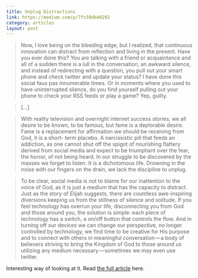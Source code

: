 ```yaml
---
title: Unplug Distractions
link: https://medium.com/p/7fc50db40202
category: articles
layout: post
---
```


> Now, I love being on the bleeding edge, but I realized, that continuous
> innovation can distract from reflection and living in the present. Have you
> ever done this? You are talking with a friend or acquaintance and all of a
> sudden there is a lull in the conversation, an awkward silence, and instead of
> redirecting with a question, you pull out your smart phone and check twitter
> and update your status? I have done this social faux pas innumerable times. Or
> in moments where you used to have uninterrupted silence, do you find yourself
> pulling out your phone to check your RSS feeds or play a game? Yep, guilty.

> [...]

> With reality television and overnight internet success stories, we all desire
> to be known, to be famous, but fame is a deplorable desire. Fame is a
> replacement for affirmation we should be receiving from God, it is a short-
> term placebo. A narcissistic pill that feeds an addiction, as one cannot shut
> off the spigot of nourishing flattery derived from social media and expect to
> be triumphant over the fear, the horror, of not being heard. In our struggle
> to be discovered by the masses we forget to listen. It is a dichotomous life.
> Drowning in the noise with our fingers on the drain, we lack the discipline to
> unplug.

> To be clear, social media is not to blame for our inattention to the voice of
> God, as it is just a medium that has the capacity to distract. Just as the
> story of Elijah suggests, there are countless awe-inspiring diversions keeping
> us from the stillness of silence and solitude. If you feel technology has
> overrun your life, disconnecting you from God and those around you, the
> solution is simple: each piece of technology has a switch, a on/off button
> that controls the flow. And in turning off our devices we can change our
> perspective, no longer controlled by technology, we find time to be creative
> for His purpose and to connect with others in meaningful conversation — a body
> of believers striving to bring the Kingdom of God to those around us utilizing
> any medium necessary — sometimes we may even use twitter.

Interesting way of looking at it. Read [the full article][1] here.

[1]: https://medium.com/p/7fc50db40202

